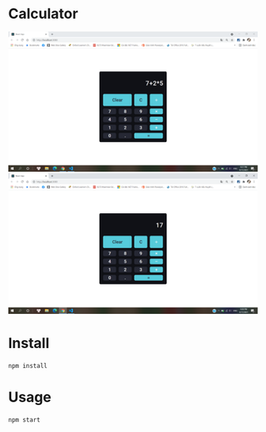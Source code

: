 # Calculator
<img src="https://github.com/tieuhoangtuan/Simple-Calculator-ReactJS/blob/master/public/calculator1.png">
<img src="https://github.com/tieuhoangtuan/Simple-Calculator-ReactJS/blob/master/public/calculator2.png">

# Install
`npm install`
# Usage
`npm start`
